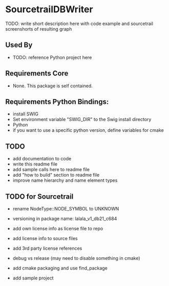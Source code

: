 # SourcetrailDBWriter

TODO: write short description here with code example and sourcetrail screenshorts of resulting graph


## Used By
* TODO: reference Python project here


## Requirements Core
* None. This package is self contained.


## Requirements Python Bindings:
* install SWIG
* Set environment variable "SWIG_DIR" to the Swig install directory
* Python
* if you want to use a specific python version, define variables for cmake


## TODO
* add documentation to code
* write this readme file
* add sample calls here to readme file
* add "how to build" section to readme file
* improve name hierarchy and name element types


## TODO for Sourcetrail
* rename NodeType::NODE_SYMBOL to UNKNOWN

* versioning in package name: lalala_v1_db21_c684
* add own license info as license file to repo
* add license info to source files
* add 3rd party license references
* debug vs release (may need to disable something in cmake)
* add cmake packaging and use find_package
* add sample project


	 